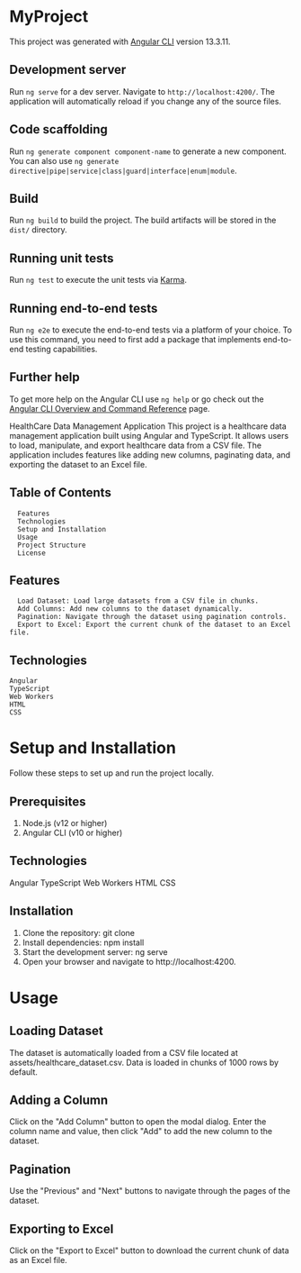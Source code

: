 # MyProject

This project was generated with [Angular CLI](https://github.com/angular/angular-cli) version 13.3.11.


## Development server

Run `ng serve` for a dev server. Navigate to `http://localhost:4200/`. The application will automatically reload if you change any of the source files.

## Code scaffolding

Run `ng generate component component-name` to generate a new component. You can also use `ng generate directive|pipe|service|class|guard|interface|enum|module`.

## Build

Run `ng build` to build the project. The build artifacts will be stored in the `dist/` directory.

## Running unit tests

Run `ng test` to execute the unit tests via [Karma](https://karma-runner.github.io).

## Running end-to-end tests

Run `ng e2e` to execute the end-to-end tests via a platform of your choice. To use this command, you need to first add a package that implements end-to-end testing capabilities.

## Further help

To get more help on the Angular CLI use `ng help` or go check out the [Angular CLI Overview and Command Reference](https://angular.io/cli) page.


 
HealthCare Data Management Application
This project is a healthcare data management application built using Angular and TypeScript. It allows users to load, manipulate, and export healthcare data from a CSV file. The application includes features like adding new columns, paginating data, and exporting the dataset to an Excel file.

## Table of Contents
      Features
      Technologies
      Setup and Installation
      Usage
      Project Structure
      License


## Features
      Load Dataset: Load large datasets from a CSV file in chunks.
      Add Columns: Add new columns to the dataset dynamically.
      Pagination: Navigate through the dataset using pagination controls.
      Export to Excel: Export the current chunk of the dataset to an Excel file.      
      
## Technologies
    Angular
    TypeScript
    Web Workers
    HTML
    CSS

    
# Setup and Installation
Follow these steps to set up and run the project locally.

## Prerequisites
   1. Node.js (v12 or higher)
   2. Angular CLI (v10 or higher)


## Technologies
Angular
TypeScript
Web Workers
HTML
CSS

## Installation 
1. Clone the repository:
     git clone
2. Install dependencies:
     npm install
3. Start the development server:
   ng serve
4. Open your browser and navigate to http://localhost:4200.

# Usage
## Loading Dataset
The dataset is automatically loaded from a CSV file located at assets/healthcare_dataset.csv.
Data is loaded in chunks of 1000 rows by default.
## Adding a Column
Click on the "Add Column" button to open the modal dialog.
Enter the column name and value, then click "Add" to add the new column to the dataset.
## Pagination
Use the "Previous" and "Next" buttons to navigate through the pages of the dataset.
## Exporting to Excel
Click on the "Export to Excel" button to download the current chunk of data as an Excel file.
   
